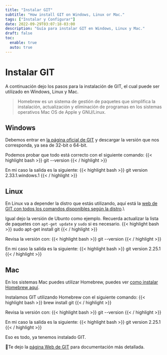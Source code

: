 ```yaml
---
title: "Instalar GIT"
subtitle: "How install GIT on Windows, Linux or Mac."
tags: ["Instalar y Configurar"]
date: 2022-09-29T03:07:18-03:00
description: "Guía para instalar GIT en Windows, Linux y Mac."
draft: false
toc:
  enable: true
  auto: true
---
```


# Instalar GIT
A continuación dejo los pasos para la instalación de GIT, el cual puede ser utilizado en Windows, Linux y Mac.

> Homebrew es un sistema de gestión de paquetes que simplifica la instalación, actualización y eliminación de programas en los sistemas operativos Mac OS de Apple y GNU/Linux.

## Windows
Debemos entrar en [la página oficial de GIT](https://git-scm.com/download/win) y descargar la versión que nos corresponda, ya sea de 32-bit o 64-bit.

Podemos probar que todo está correcto con el siguiente comando:
{{< highlight bash >}}
git --version
{{< / highlight >}}

En mi caso la salida es la siguiente:
{{< highlight bash >}}
git version 2.33.1.windows.1
{{< / highlight >}}

## Linux
En Linux va a depender la distro que estás utilizando, aquí está la [web de GIT con todos los comandos disponibles según la distro](https://git-scm.com/download/linux).\

Igual dejo la versión de Ubunto como ejemplo.
Recuerda actualizar la lista de paquetes con `apt-get update` y `sudo` si es necesario.
{{< highlight bash >}}
sudo apt-get install git
{{< / highlight >}}

Revisa la versión con:
{{< highlight bash >}}
git --version
{{< / highlight >}}

En mi caso la salida es la siguiente:
{{< highlight bash >}}
git version 2.25.1
{{< / highlight >}}

## Mac
En los sistemas Mac puedes utilizar Homebrew, puedes ver [como instalar Homebrew aquí](/posts/instalar_homebrew/).

Instalamos GIT utilizando Homebrew con el siguiente comando:
{{< highlight bash >}}
brew install git
{{< / highlight >}}

Revisa la versión con:
{{< highlight bash >}}
git --version
{{< / highlight >}}

En mi caso la salida es la siguiente:
{{< highlight bash >}}
git version 2.25.1
{{< / highlight >}}

Eso es todo, ya tenemos instalado GIT.

:link:Te dejo la [página Web de GIT](https://git-scm.com) para documentación más detallada.
